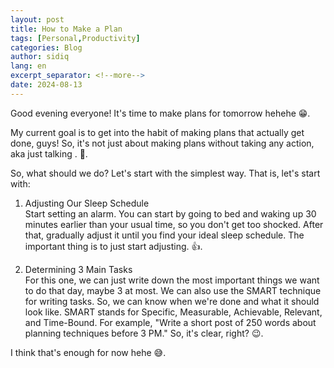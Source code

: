 ```yaml
---
layout: post
title: How to Make a Plan
tags: [Personal,Productivity]
categories: Blog
author: sidiq
lang: en
excerpt_separator: <!--more-->
date: 2024-08-13
---
```


Good evening everyone! It's time to make plans for tomorrow hehehe 😁.

<!--more-->

My current goal is to get into the habit of making plans that actually get done, guys! So, it's not just about making plans without taking any action, aka just talking . 🤣.

So, what should we do? Let's start with the simplest way. That is, let's start with:

1. Adjusting Our Sleep Schedule\
    Start setting an alarm. You can start by going to bed and waking up 30 minutes earlier than your usual time, so you don't get too shocked. After that, gradually adjust it until you find your ideal sleep schedule. The important thing is to just start adjusting. 👍.

2. Determining 3 Main Tasks\
    For this one, we can just write down the most important things we want to do that day, maybe 3 at most. We can also use the SMART technique for writing tasks. So, we can know when we're done and what it should look like. SMART stands for Specific, Measurable, Achievable, Relevant, and Time-Bound. For example, "Write a short post of 250 words about planning techniques before 3 PM." So, it's clear, right? 😉.

I think that's enough for now hehe  😅.

